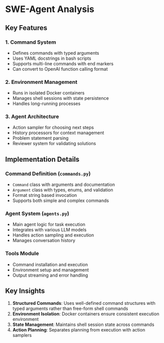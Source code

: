 # SWE-Agent Analysis

## Key Features

### 1. Command System
- Defines commands with typed arguments
- Uses YAML docstrings in bash scripts
- Supports multi-line commands with end markers
- Can convert to OpenAI function calling format

### 2. Environment Management
- Runs in isolated Docker containers
- Manages shell sessions with state persistence
- Handles long-running processes

### 3. Agent Architecture
- Action sampler for choosing next steps
- History processors for context management
- Problem statement parsing
- Reviewer system for validating solutions

## Implementation Details

### Command Definition (`commands.py`)
- `Command` class with arguments and documentation
- `Argument` class with types, enums, and validation
- Format string based invocation
- Supports both simple and complex commands

### Agent System (`agents.py`)
- Main agent logic for task execution
- Integrates with various LLM models
- Handles action sampling and execution
- Manages conversation history

### Tools Module
- Command installation and execution
- Environment setup and management
- Output streaming and error handling

## Key Insights

1. **Structured Commands**: Uses well-defined command structures with typed arguments rather than free-form shell commands
2. **Environment Isolation**: Docker containers ensure consistent execution environment
3. **State Management**: Maintains shell session state across commands
4. **Action Planning**: Separates planning from execution with action samplers
